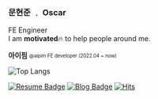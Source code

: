 ### 문현준 ﹒ Oscar

FE Engineer  
I am **motivated**🔥 to help people around me.

**아이핌** <sub><sup>@aipim FE developer (2022.04 ~ now)</sup></sub>

![Top Langs](https://github-readme-stats.vercel.app/api/top-langs/?username=moonhyeonjun&layout=compact)

[![Resume Badge](https://img.shields.io/badge/Resume-e5e5e5?logo=notion&logoColor=1a1a1a&link=https://www.notion.so/3d566453e3674857873182c6928a0ae5?pvs=4)](https://www.notion.so/3d566453e3674857873182c6928a0ae5?pvs=4)
[![Blog Badge](https://img.shields.io/badge/Blog-1d1f21?logo=Astro&logoColor=white&link=https://moonhyeonjun.github.io/)](https://moonhyeonjun-dev.vercel.app/)
[![Hits](https://hits.seeyoufarm.com/api/count/incr/badge.svg?url=https%3A%2F%2Fgithub.com%2Fmoonhyeonjun&count_bg=%2379C83D&title_bg=%23555555&icon=&icon_color=%23E7E7E7&title=hits&edge_flat=false)](https://hits.seeyoufarm.com)
